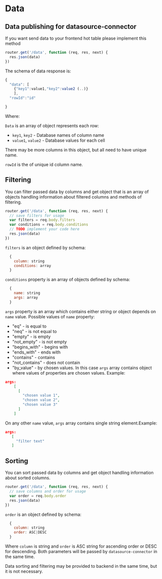 # Data 

## Data publishing for datasource-connector

If you want send data to your frontend hot table please implement this method 

```javascript
router.get('/data', function (req, res, next) {
  res.json(data)
})
```

The schema of data response is: 

```javascript
{
  "data": [
    {"key1":value1,"key2":value2 (..)}
    ],
  "rowId":"id"

}
```
Where:

`Data` is an array of object represents each row:

- `key1`, `key2` - Database names of column name 
- `value1`, `value2` -  Database values for each cell

There may be more columns in this object, but all need to have unique name.

`rowId` is the of unique id column name.

## Filtering

You can filter passed data by columns and get object that is an array of objects handling information about filtered columns and methods of filtering. 

```javascript
router.get('/data', function (req, res, next) {
  // save filters for usage
  var filters = req.body.filters
  var conditions = req.body.conditions
  // TODO implement your code here
  res.json(data)
})
```

`filters` is an object defined by schema:

```javascript
  {
    column: string
    conditions: array
  }
``` 

`conditions` property is an array of objects defined by schema:

```javascript
  {
    name: string
    args: array
  }
```

`args` property is an array which contains either string or object depends on `name` value.
Possible values of `name` property:

- "eq" - is equal to
- "neq" - is not equal to
- "empty" - is empty
- "not_empty" - is not empty
- "begins_with" - begins with
- "ends_with" - ends with
- "contains" - contains
- "not_contains" - does not contain
- "by_value" - by chosen values. In this case `args` array contains object where values of properties are chosen values. Example:

```json
args:
    [
      [
        "chosen value 1",
        "chosen value 2",
        "chosen value 3"
      ]
    ]
```    
On any other `name` value, `args` array contains single string element.Example:

 ```json
args:
    [
      "filter text"
    ]
```    


## Sorting

You can sort passed data by columns and get object handling information about sorted columns.

```javascript
router.get('/data', function (req, res, next) {
  // save columns and order for usage
  var order = req.body.order
  res.json(data)
})
```

`order` is an object defined by schema:

```javascript
  {
    column: string
    order: ASC|DESC
  }
```

Where `column` is string and `order` is ASC string for ascending order or DESC for descending. Both parameters will be passed by `datasource-connector` in the same time.

Data sorting and filtering may be provided to backend in the same time, but it is not necessary.